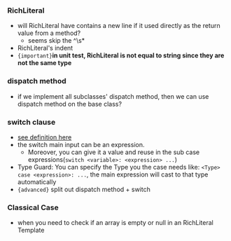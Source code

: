 ### RichLiteral
- will RichLiteral have contains a new line if it used directly as the return value from a method? 
  -  seems skip the ^\s* 
- RichLiteral's indent
- ```{important}```**in unit test, RichLiteral is not equal to string since they are not the same type**

### dispatch method
- if we implement all subclasses' dispatch method, then we can use dispatch method on the base class?


### switch clause
- [see definition here](https://eclipse.org/xtend/documentation/203_xtend_expressions.html#switch-expression)
- the switch main input can be an expression. 
  - Moreover, you can give it a value and reuse in the sub case expressions(```switch <variable>: <expression> ...```)
- Type Guard: You can specify the Type you the case needs like: ```<Type> case <expression>: ...```, the main expression will cast to that type automatically
- ```{advanced}``` split out dispatch method + switch


### Classical Case
- when you need to check if an array is empty or null in an RichLiteral Template

